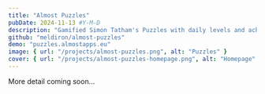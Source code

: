 ```yaml
---
title: "Almost Puzzles"
pubDate: 2024-11-13 #Y-M-D
description: "Gamified Simon Tatham's Puzzles with daily levels and achievements."
github: "meldiron/almost-puzzles"
demo: "puzzles.almostapps.eu"
image: { url: "/projects/almost-puzzles.png", alt: "Puzzles" }
cover: { url: "/projects/almost-puzzles-homepage.png", alt: "Homepage" }
---
```


More detail coming soon...
